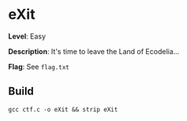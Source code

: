 # eXit

**Level**: Easy

**Description**: It's time to leave the Land of Ecodelia...

**Flag**: See `flag.txt`

## Build

```
gcc ctf.c -o eXit && strip eXit
```
